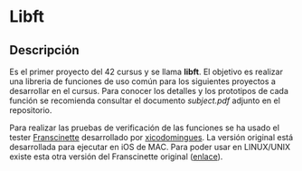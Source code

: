 # Libft

## Descripción

Es el primer proyecto del 42 cursus y se llama **libft**. El objetivo es realizar una libreria de funciones de uso común para los siguientes proyectos a desarrollar en el cursus.
Para conocer los detalles y los prototipos de cada función se recomienda consultar el documento _subject.pdf_ adjunto en el repositorio.

Para realizar las pruebas de verificación de las funciones se ha usado el tester [Franscinette](https://github.com/xicodomingues/francinette) desarrollado por [xicodomingues](https://github.com/xicodomingues).
La versión original está desarrollada para ejecutar en iOS de MAC. Para poder usar en LINUX/UNIX existe esta otra versión del Franscinette original ([enlace](https://github.com/WaRtr0/francinette-image)).

